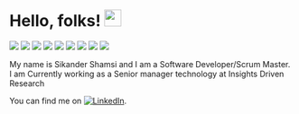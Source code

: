 
# Hello, folks! <img src="https://raw.githubusercontent.com/MartinHeinz/MartinHeinz/master/wave.gif" width="30px">
![](https://img.shields.io/badge/<OS>-<Linux>-informational?style=flat&logo=<LOGO_NAME>&logoColor=white&color=2bbc8a)
![](https://img.shields.io/badge/<OS>-<Windows>-informational?style=flat&logo=<LOGO_NAME>&logoColor=white&color=2bbc8a)
![](https://img.shields.io/badge/<Technology>-<Java>-informational?style=flat&logo=<LOGO_NAME>&logoColor=white&color=2bbc8a)
![](https://img.shields.io/badge/<Technology>-<Kotlin>-informational?style=flat&logo=<LOGO_NAME>&logoColor=white&color=2bbc8a)
![](https://img.shields.io/badge/<Technology>-<swift>-informational?style=flat&logo=<LOGO_NAME>&logoColor=white&color=2bbc8a)
![](https://img.shields.io/badge/<Technology>-<PHP>-informational?style=flat&logo=<LOGO_NAME>&logoColor=white&color=2bbc8a)
![](https://img.shields.io/badge/<Technology>-<node>-informational?style=flat&logo=<LOGO_NAME>&logoColor=white&color=2bbc8a)
![](https://img.shields.io/badge/<Tools>-<Jira>-informational?style=flat&logo=<LOGO_NAME>&logoColor=white&color=2bbc8a)
![](https://img.shields.io/badge/<Tools>-<Slack>-informational?style=flat&logo=<LOGO_NAME>&logoColor=white&color=2bbc8a)

My name is Sikander Shamsi and I am a Software Developer/Scrum Master. I am Currently working as a Senior manager technology at Insights Driven Research

You can find me  on [![LinkedIn][2.2]][2].

<!-- Icons -->


[2.2]: https://drive.google.com/file/d/1VFwdLdAKWQha7KSIgfdunxhXjfjSVrAU/view?usp=sharing

<!-- Links to your social media accounts -->


[2]: https://www.linkedin.com/in/sikander-shamsi-71aaa254/
